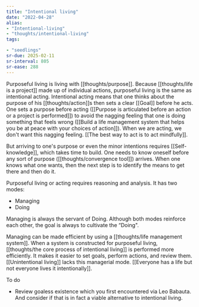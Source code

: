 ```yaml
---
title: "Intentional living"
date: "2022-04-28"
alias:
- "Intentional-living"
- "thoughts/intentional-living"
tags:

- "seedlings"
sr-due: 2025-02-11
sr-interval: 805
sr-ease: 288
---
```


Purposeful living is living with [[thoughts/purpose]]. Because [[thoughts/life is a project]] made up of individual actions, purposeful living is the same as intentional acting. Intentional acting means that one thinks about the purpose of his [[thoughts/action]]s then sets a clear [[Goal]] before he acts. One sets a purpose before acting ([[Purpose is articulated before an action or a project is performed]]) to avoid the nagging feeling that one is doing something that feels wrong ([[Build a life management system that helps you be at peace with your choices of action]]). When we are acting, we don't want this nagging feeling. [[The best way to act is to act mindfully]].

But arriving to one's purpose or even the minor intentions requires [[Self-knowledge]], which takes time to build. One needs to know oneself before any sort of purpose ([[thoughts/convergence tool]]) arrives. When one knows what one wants, then the next step is to identify the means to get there and then do it.

Purposeful living or acting requires reasoning and analysis. It has two modes:

- Managing
- Doing

Managing is always the servant of Doing. Although both modes reinforce each other, the goal is always to cultivate the “Doing".

Managing can be made efficient by using a [[thoughts/life management system]]. When a system is constructed for purposeful living, [[thoughts/the core process of intentional living]] is performed more efficiently. It makes it easier to set goals, perform actions, and review them. [[Unintentional living]] lacks this managerial mode. [[Everyone has a life but not everyone lives it intentionally]].

To do
- Review goaless existence which you first encountered via Leo Babauta. And consider if that is in fact a viable alternative to intentional living.